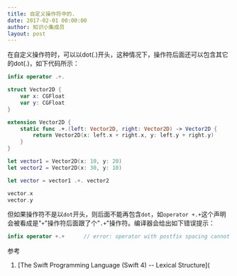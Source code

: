 ```yaml
---
title: 自定义操作符中的.
date: 2017-02-01 00:00:00
author: 知识小集成员
layout: post
---
```


在自定义操作符时，可以以dot(.)开头，这种情况下，操作符后面还可以包含其它的dot(.)，如下代码所示：

```swift
infix operator .+.

struct Vector2D {
    var x: CGFloat
    var y: CGFloat
}

extension Vector2D {
    static func .+.(left: Vector2D, right: Vector2D) -> Vector2D {
        return Vector2D(x: left.x + right.x, y: left.y + right.y)
    }
}

let vector1 = Vector2D(x: 10, y: 20)
let vector2 = Vector2D(x: 30, y: 10)

let vector = vector1 .+. vector2

vector.x
vector.y
```

但如果操作符不是以`dot`开头，则后面不能再包含`dot`，如`operator +.+`这个声明会被看成是"`+`"操作符后面跟了个"`.+`"操作符。编译器会给出如下错误提示：

```swift
infix operator +.+		// error: operator with postfix spacing cannot start a subexpression
```

参考

1. [The Swift Programming Language (Swift 4) -- Lexical Structure](
